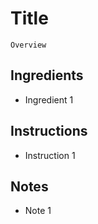 # Title

```
Overview
```

## Ingredients

- Ingredient 1

## Instructions

- Instruction 1

## Notes

- Note 1